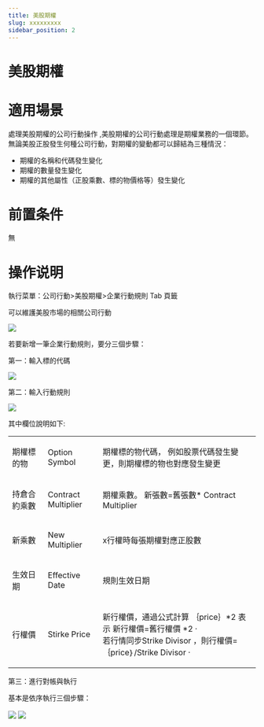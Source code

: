 ```yaml
---
title: 美股期權
slug: xxxxxxxxx
sidebar_position: 2
---
```



# 美股期權

# 適用場景

處理美股期權的公司行動操作 ,美股期權的公司行動處理是期權業務的一個環節。無論美股正股發生何種公司行動，對期權的變動都可以歸結為三種情況：

- 期權的名稱和代碼發生變化
- 期權的數量發生變化
- 期權的其他屬性（正股乘數、標的物價格等）發生變化

# 前置条件

無

# 操作说明

執行菜單：公司行動&gt;美股期權&gt;企業行動規則  Tab 頁籤

可以維護美股市場的相關公司行動

<img src="/assets/M6pUbhlK8oK7PMxrvh9cEsylnbe.png" src-width="3358" src-height="734" align="center"/>

若要新增一筆企業行動規則，要分三個步驟： 

第一：輸入標的代碼

<img src="/assets/Uj6Pbzj5DopeHyxXmNicO5ttnwf.png" src-width="2394" src-height="344" align="center"/>

第二：輸入行動規則

<img src="/assets/RcYUbDODqoioYNxcUMLcPycjnbf.png" src-width="2764" src-height="1204" align="center"/>

其中欄位說明如下:

<table>
<colgroup>
<col width="125"/>
<col width="145"/>
<col width="566"/>
</colgroup>
<tbody>
<tr>
<td><p>期權標的物 </p></td><td><p>Option Symbol </p></td><td><p>期權標的物代碼， 例如股票代碼發生變更，則期權標的物也對應發生變更 </p></td></tr>
<tr>
<td><p>持倉合約乘數 </p></td><td><p>Contract Multiplier </p></td><td><p>期權乘數。 新張數=舊張數* Contract Multiplier </p></td></tr>
<tr>
<td><p>新乘數 </p></td><td><p>New Multiplier </p></td><td><p>x行權時每張期權對應正股數 </p></td></tr>
<tr>
<td><p>生效日期 </p></td><td><p>Effective Date </p></td><td><p>規則生效日期 </p></td></tr>
<tr>
<td><p>行權價 </p></td><td><p>Stirke Price </p></td><td><p>新行權價，通過公式計算 ｛price｝*2 表示 新行權價=舊行權價 *2 ·<br/> 若行情同步Strike Divisor ，則行權價= ｛price｝/Strike Divisor ·</p></td></tr>
</tbody>
</table>

第三：進行對帳與執行

基本是依序執行三個步驟：

<img src="/assets/X0vxbRqxpoEOVyxk2c8coawonZc.png" src-width="1350" src-height="140" align="center"/>

<img src="/assets/OPrtbaZnJosDLmxZnM8ckZ2En3e.png" src-width="3294" src-height="502" align="center"/>

